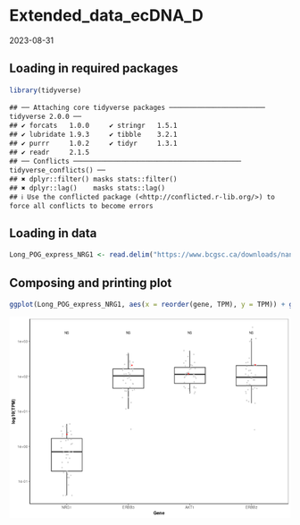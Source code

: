 Extended_data_ecDNA_D
================
2023-08-31

## Loading in required packages

``` r
library(tidyverse)
```

    ## ── Attaching core tidyverse packages ──────────────────────── tidyverse 2.0.0 ──
    ## ✔ forcats   1.0.0     ✔ stringr   1.5.1
    ## ✔ lubridate 1.9.3     ✔ tibble    3.2.1
    ## ✔ purrr     1.0.2     ✔ tidyr     1.3.1
    ## ✔ readr     2.1.5     
    ## ── Conflicts ────────────────────────────────────────── tidyverse_conflicts() ──
    ## ✖ dplyr::filter() masks stats::filter()
    ## ✖ dplyr::lag()    masks stats::lag()
    ## ℹ Use the conflicted package (<http://conflicted.r-lib.org/>) to force all conflicts to become errors

## Loading in data

``` r
Long_POG_express_NRG1 <- read.delim("https://www.bcgsc.ca/downloads/nanopore_pog/ecDNA/Long_POG_NRG1_expression.txt", header = T, stringsAsFactors = F)
```

## Composing and printing plot

``` r
ggplot(Long_POG_express_NRG1, aes(x = reorder(gene, TPM), y = TPM)) + geom_boxplot(width = 0.5, outlier.shape = NA) + labs(x = "Gene", y = "log10(TPM)", colour = "") + annotate("text", x = 1, y = 1750, label = "NS", size = 2) + annotate("text", x = 2, y = 1750, label = "NS", size = 2) + annotate("text", x = 3, y = 1750, label = "NS", size = 2) + annotate("text", x = 4, y = 1750, label = "NS", size = 2) + scale_colour_manual(values = c("grey77", "red")) + scale_y_log10() + geom_jitter(size = 0.5, height = 0, width = 0.1, alpha = 0.75, aes(colour = factor(ID))) + theme_bw(base_size=8) + theme(axis.title.x = element_text(colour = "black", size = 8, face = "bold"), axis.line.y = element_line(), axis.title.y = element_text(colour = "black", size = 8, face = "bold"), axis.line.x = element_line(),panel.grid.major.x = element_blank(), panel.grid.minor.x = element_blank(), panel.grid.major.y = element_blank(), panel.grid.minor.y = element_blank(), axis.ticks.x = element_line(), plot.background = element_rect(fill = "white"), legend.position = "Null")
```

![](Extended_data_ecDNA_D_files/figure-gfm/unnamed-chunk-3-1.png)<!-- -->
